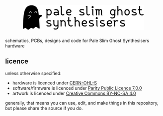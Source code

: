 <h1 align="center">
<img alt="Pale Slim Ghost Synthesisers" src="etc/Logo.png" height="80">
</h1>

schematics, PCBs, designs and code for Pale Slim Ghost Synthesisers hardware

## licence

unless otherwise specified:

- hardware is licenced under [CERN-OHL-S](licence-hardware.txt)
- software/firmware is licenced under [Parity Public Licence 7.0.0](licence.md)
- artwork is licenced under [Creative Commons BY-NC-SA 4.0](https://creativecommons.org/licenses/by-nc-sa/4.0/)

generally, that means you can use, edit, and make things in this repository, but please share the source if you do.
